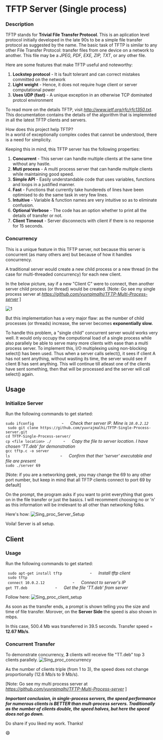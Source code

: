# TFTP Server (Single process)
### Description
TFTP stands for **Trivial File Transfer Protocol**. This is an aplication level protocol initially developed in the late 90s to be a simple file transfer protocol as suggested by the name. The basic task of TFTP is similar to any other File Transfer Protocol: transfer files from one device on a network to another. This file may be a _JPEG, PDF, EXE, ZIP, TXT_, or any other file.

Here are some features that make TFTP useful and noteworthy:    
  1. __Lockstep protocol__    - It is fault tolerant and can correct mistakes committed on the network   
  2. __Light weight__         - Hence, it does not require huge client or server computational power   
  3. __Uses UDP (fast)__ - A unique exception in an otherwise TCP dominated protcol environment  

To read more on the details TFTP, visit *http://www.ietf.org/rfc/rfc1350.txt*. This documentation contains the details of the algorithm that is implemnted in all the latest TFTP clients and servers.

How does this project help TFTP?        
In a world of exceptionally complex codes that cannot be understood, there is a need for simplicity.

Keeping this in mind, this TFTP server has the following properties:    
  1. __Concurrent__     - This server can handle multiple clients at the same time without any hastle.       
  2. __Muti process__   - A multi process server that can handle multiple clients while maintaining good speed.    
  3. __Simple API__     - Easily understandable code that uses variables, functions and loops in a justified manner.     
  4. __Fast__          - Functions that currently take hundereds of lines have been optimised to do the same task in very few lines.    
  5. __Intuitive__      - Variable & function names are very intuitive so as to eliminate confusion.    
  6. __Optional Verbose__ - The code has an option whether to print all the details of transfer or not.     
  7. __Client Timeout__ - Server disconnects with client if there is no response for 15 seconds.   

### Concurrency
This is a unique feature in this TFTP server, not because this server is concurrent (as many others are) but because of how it handles concurrency.   

A traditional server would create a new child process or a new thread (in the case for multi-threaded concurrency) for each new client. 

In the below picture, say if a new "Client C" were to connect, then another server child process (or thread) would be created.
[Note: Go see my single process server at *https://github.com/yuvrajmalhi/TFTP-Multi-Process-server* ]

![1](https://user-images.githubusercontent.com/76866159/107152058-e21f3a00-698b-11eb-9cd9-61489dbdca16.png)

But this implementation has a very major flaw: as the number of child processes (or threads) increase, the server becomes **exponentially slow.**  


To handle this problem, a "single child" concurrent server would works very well. It would only occupy the computional load of a single process while also parallely be able to serve many more clients with ease than a multi process server. 
To implement this, I/O multiplexing using non-blocking select() has been used. Thus when a server calls select(), it sees if client A has not sent anything, without wasting its time, the server would see if client B has sent anything. This will continue till atleast one of the clients have sent something, then that will be processed and the server will call select() again.



## Usage
### Initialize Server
Run the following commands to get started: 

```sudo ifconfig``` &emsp;&emsp;&emsp;&emsp;&emsp;&emsp; -  &emsp; *Check ther server IP. Mine is ```10.0.2.12```*        
``` sudo git clone https://github.com/yuvrajmalhi/TFTP-Single-Process-server.git```           
```cd TFTP-Single-Process-server/```           
```cp <file location> ./``` &emsp;&emsp;&nbsp; -  &emsp; *Copy the file to server location. I have chosen 'TT.deb' for demonstration*          
```gcc tftp.c -o server```           
```ls```  &emsp;&emsp;&emsp;&emsp;&emsp;&emsp;&emsp;&emsp;&emsp;&emsp;&emsp;&nbsp; - &emsp;  *Confirm that ther 'server' executable and file are present*            
```sudo ./server 69```         

[Note: if you are a networking geek, you may change the 69 to any other port number, but keep in mind that all TFTP clients connect to port 69 by default]

On the prompt, the program asks if you want to print everything that goes on in the file transfer or just the basics.
I will recomment choosing no or 'n' as this information will be irrelevant to all other than networking folks.

Here's how:
![Sing_proc_Server_Setup](https://user-images.githubusercontent.com/76866159/134984325-af5e7d9b-7b4a-4526-90e6-46741c17d8ac.gif)

Voila! Server is all setup.



## Client
### Usage
Run the following commands to get started: 

``` sudo apt-get install tftp``` &emsp;&emsp;&emsp;&emsp;&emsp;&emsp; -  &emsp; *Install tftp client*        
``` sudo tftp```           
``` connect 10.0.2.12``` &emsp;&emsp;&emsp;&emsp;&emsp;&emsp; -  &emsp; *Connect to server's IP*        
``` get TT.deb ``` &emsp;&emsp;&emsp;&emsp;&emsp;&emsp; -  &emsp; *Get the file 'TT.deb' from server*  

Follow here:
![Sing_proc_client_setup](https://user-images.githubusercontent.com/76866159/134984990-9e5413f8-26da-4597-8fa4-c726e0ac1ca2.gif)


As soon as the transfer ends, a prompt is shown telling you the size and time of file transfer.
Morover, on the **Server Side** the speed is also shown in mbps.

In this case, 500.4 Mb was transferred in 39.5 seconds. Transfer speed = **12.67 Mb/s**.

### Concurrent Transfer
To demonstrate concurrency, **3** clients will receive file "TT.deb" top 3 clients parallely.
![Sing_proc_concurrency](https://user-images.githubusercontent.com/76866159/134985868-7883ec06-3862-41b9-87b7-de5b934337d4.gif)

As the number of clients triple (from 1 to 3), the speed does not change proportionally (12.6 Mb/s to 9 Mb/s).


[Note: Go see my multi process server at *https://github.com/yuvrajmalhi/TFTP-Multi-Process-server* ]

_**Important conclusion, in single-process servers, the speed performance for numerous clients is BETTER than mult-process servers.
Traditionally as the number of clients double, the speed halves, but here the speed does not go down.**_

Do share if you liked my work. Thanks!

:smile:
